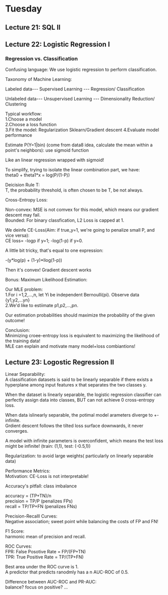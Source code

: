 # Tuesday

## Lecture 21: SQL II  

## Lecture 22: Logistic Regression I

### Regression vs. Classification  
Confusing language: We use logistic regression to perform classification.

Taxonomy of Machine Learning:

Labeled data--- Supervised Learning --- Regression/ Classification 

Unlabeled data--- Unsupervised Learning --- Dimensionality Reduction/ Clustering  

Typical workflow:  
1.Choose a model  
2.Choose a loss function  
3.Fit the model: Regularization Sklearn/Gradient descent
4.Evaluate model performance  

Estimate P(Y=1|bin) (come from data8 idea, calculate the mean within a point's neighbors): use sigmoid function  

Like an linear regression wrapped with sigmoid!  


To simplify, trying to isolate the linear combination part, we have:  
theta0 + theta1*x = log(P/(1-P))  

Deicision Rule T:  
T, the probability threshold, is often chosen to be T, be not always.  

Cross-Entropy Loss:  

Non-convex: MSE is not comvex for this model, which means our gradient descent may fail.  
Bounded: For binary classfication, L2 Loss is capped at 1.  

We deinfe CE-Loss(Aim: if true_y=1, we're going to penalize small P, and vice versa):  
CE loss= -logp if y=1; -log(1-p) if y=0.  

A little bit tricky, that's equal to one expression:  

-(y*log(p) + (1-y)*llog(1-p))  

Then it's convex! Gradient descent works  

Bonus: Maximum Likelihood Estimation:  

Our MLE problem:  
1.For i =1,2,...,n, let Yi be independent Bernoulli(pi). Observe data {y1,y2,...yn}  
2.We'd like to estiimate p1,p2,...,pn.

Our estimation probabilities should maximize the probability of the given outcome!  

Conclusion:  
Minimizing croee-entropy loss is equivalent to maximizing the likelihood of the training data!  
MLE can explain and motivate many model+loss combiantions!  

## Lecture 23: Logostic Regression II  

Linear Separability:  
A classification datasets is said to be linearly separable if there exists a hyperplane among input features x that separates the two classes y.  

When the dataset is linearly separable, the logistic regression classifier can perfectly assign data into classes, BUT can not achieve 0 cross-entropy loss.  

When data islinearly separable, the potimal model arameters diverge to +-infinite.  
Grdient descent follows the tilted loss surface downwards, it never converges.  

A model with infinite parameters is overconfident, which means the test loss might be infinite! (train: (1,1), test: (-0.5,1))  

Regularization: to avoid large weights( particularly on linearly separable data)  


Performance Metrics:  
Motivation: CE-Loss is not interpretable!  

Accuracy's pitfall: class imbalance  

accuracy = (TP+TN)/n  
precision = TP/P (penalizes FPs)  
recall = TP/TP+FN (penalizes FNs)  

Precision-Recalll Curves:  
Negative association; sweet point while balancing the costs of FP and FN!  

F1 Score:  
harmonic mean of precision and recall.  

ROC Curves:  
FPR: False Posotive Rate = FP/(FP+TN)  
TPR: True Positive Rate = TP/(TP+FN)  

Best area under the ROC curve is 1.  
A predictor that predicts ranodmly has a n AUC-ROC of 0.5.  

Difference between AUC-ROC and PR-AUC:  
balance? focus on positive? ...






